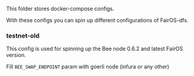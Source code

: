 This folder stores docker-compose configs.

With these configs you can spin up different configurations of FairOS-dfs.

### testnet-old

This config is used for spinning up the Bee node 0.6.2 and latest FairOS version.

Fill `BEE_SWAP_ENDPOINT` param with goerli node (infura or any other)
